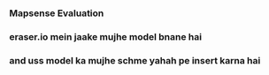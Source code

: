### Mapsense Evaluation

### eraser.io mein jaake mujhe model bnane hai
### and uss model ka mujhe schme yahah pe insert karna hai